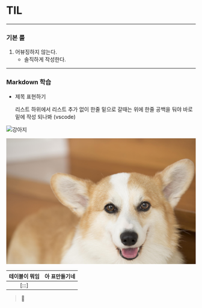 # TIL

---
### 기본 룰

1. 어뷰징하지 않는다.
   - 솔직하게 작성한다.



---

### Markdown 학습
  - 제목 표현하기

    리스트 하위에서 리스트 추가 없이 한줄 밑으로 갈때는 위에 한줄 공백을 둬야 바로 밑에 작성 되나봐 (vscode) 

 ![강아지](C:\Users\multicampus\Desktop)

![강아지지](README.assets/강아지111.jpg)



| 테이블이 뭐임 | 아 표만들기네 |
| :-----------: | ------------- |
|     [:::]     |               |



> 
>
> 🤠
>
> 
>
> 






